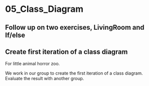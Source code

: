 # 05_Class_Diagram

## Follow up on two exercises, LivingRoom and If/else

## Create first iteration of a class diagram
For little animal horror zoo.

We work in our group to create the first iteration of a class diagram. Evaluate the result with another group.
